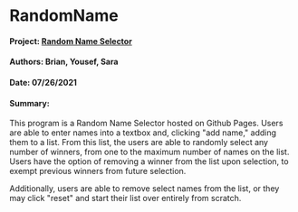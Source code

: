 # RandomName

#### **Project:**        [Random Name Selector](https://brianzhamilton.github.io/NameRandomizer/)
#### **Authors:**        Brian, Yousef, Sara
#### **Date:**           07/26/2021
#### **Summary:**        

This program is a Random Name Selector hosted on Github Pages. Users are able to enter names into a textbox and, clicking "add name," adding them to a list. From this list, the users are able to randomly select any number of winners, from one to the maximum number of names on the list. Users have the option of removing a winner from the list upon selection, to exempt previous winners from future selection.

Additionally, users are able to remove select names from the list, or they may click "reset" and start their list over entirely from scratch.
